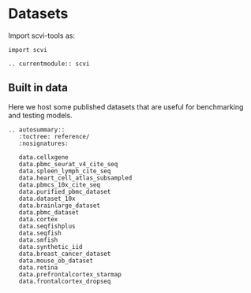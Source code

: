 # Datasets

Import scvi-tools as:

```
import scvi
```

```{eval-rst}
.. currentmodule:: scvi

```

## Built in data

Here we host some published datasets that are useful for benchmarking and testing models.

```{eval-rst}
.. autosummary::
   :toctree: reference/
   :nosignatures:

   data.cellxgene
   data.pbmc_seurat_v4_cite_seq
   data.spleen_lymph_cite_seq
   data.heart_cell_atlas_subsampled
   data.pbmcs_10x_cite_seq
   data.purified_pbmc_dataset
   data.dataset_10x
   data.brainlarge_dataset
   data.pbmc_dataset
   data.cortex
   data.seqfishplus
   data.seqfish
   data.smfish
   data.synthetic_iid
   data.breast_cancer_dataset
   data.mouse_ob_dataset
   data.retina
   data.prefrontalcortex_starmap
   data.frontalcortex_dropseq
```
